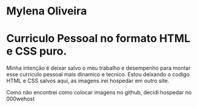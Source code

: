 # Mylena Oliveira

# Curriculo Pessoal no formato HTML e CSS puro. 

Minha intenção é deixar salvo o meu trabalho e desempenho para montar esse curriculo pessoal mais dinamico e tecnico. 
Estou deixando o codigo HTML e CSS salvos aqui, as imagens irei hospedar em outro site. 

Como não encontrei como colocar imagens no github, decidi hospedar no 000wehost
